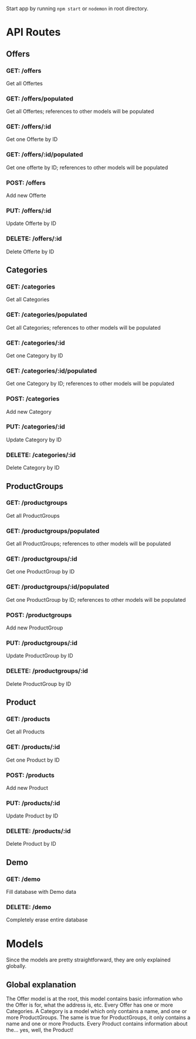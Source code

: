 Start app by running `npm start` or `nodemon` in root directory.

# API Routes

## Offers

### GET: /offers
Get all Offertes

### GET: /offers/populated
Get all Offertes; references to other models will be populated

### GET: /offers/:id
Get one Offerte by ID

### GET: /offers/:id/populated
Get one offerte by ID; references to other models will be populated

### POST: /offers
Add new Offerte

### PUT: /offers/:id
Update Offerte by ID

### DELETE: /offers/:id
Delete Offerte by ID


## Categories

### GET: /categories
Get all Categories

### GET: /categories/populated
Get all Categories; references to other models will be populated

### GET: /categories/:id
Get one Category by ID

### GET: /categories/:id/populated
Get one Category by ID; references to other models will be populated

### POST: /categories
Add new Category

### PUT: /categories/:id
Update Category by ID

### DELETE: /categories/:id
Delete Category by ID


## ProductGroups

### GET: /productgroups
Get all ProductGroups

### GET: /productgroups/populated
Get all ProductGroups; references to other models will be populated

### GET: /productgroups/:id
Get one ProductGroup by ID

### GET: /productgroups/:id/populated
Get one ProductGroup by ID; references to other models will be populated

### POST: /productgroups
Add new ProductGroup

### PUT: /productgroups/:id
Update ProductGroup by ID

### DELETE: /productgroups/:id
Delete ProductGroup by ID


## Product

### GET: /products
Get all Products

### GET: /products/:id
Get one Product by ID

### POST: /products
Add new Product

### PUT: /products/:id
Update Product by ID

### DELETE: /products/:id
Delete Product by ID

## Demo

### GET: /demo
Fill database with Demo data

### DELETE: /demo
Completely erase entire database


# Models

Since the models are pretty straightforward, they are only explained globally.

## Global explanation
The Offer model is at the root, this model contains basic information who the Offer is for, what the address is, etc.
Every Offer has one or more Categories. A Category is a model which only contains a name, and one or more ProductGroups. 
The same is true for ProductGroups, it only contains a name and one or more Products.
Every Product contains information about the... yes, well, the Product! 